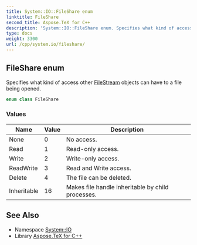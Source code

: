 ```yaml
---
title: System::IO::FileShare enum
linktitle: FileShare
second_title: Aspose.TeX for C++
description: 'System::IO::FileShare enum. Specifies what kind of access other FileStream objects can have to a file being opened in C++.'
type: docs
weight: 3300
url: /cpp/system.io/fileshare/
---
```

## FileShare enum


Specifies what kind of access other [FileStream](../filestream/) objects can have to a file being opened.

```cpp
enum class FileShare
```

### Values

| Name | Value | Description |
| --- | --- | --- |
| None | 0 | No access. |
| Read | 1 | Read-only access. |
| Write | 2 | Write-only access. |
| ReadWrite | 3 | Read and Write access. |
| Delete | 4 | The file can be deleted. |
| Inheritable | 16 | Makes file handle inheritable by child processes. |

## See Also

* Namespace [System::IO](../)
* Library [Aspose.TeX for C++](../../)
